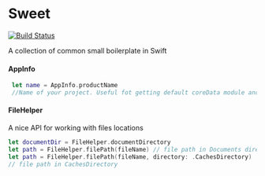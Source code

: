 Sweet
=====

[![Build Status](https://travis-ci.org/kostiakoval/Sweet.svg?branch=develop)](https://travis-ci.org/kostiakoval/Sweet)

A collection of common small boilerplate in Swift

#### AppInfo  

``` swift
 let name = AppInfo.productName 
 //Name of your project. Useful fot getting default coreData module and other things
```

#### FileHelper  

A nice API for working with files locations

``` swift
let documentDir = FileHelper.documentDirectory  
let path = FileHelper.filePath(fileName) // file path in Documents directory  
let path = FileHelper.filePath(fileName, directory: .CachesDirectory)  
// file path in CachesDirectory

```
